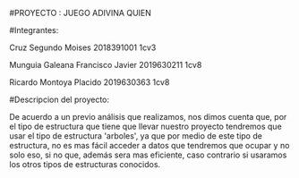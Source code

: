 #PROYECTO : JUEGO ADIVINA QUIEN


#Integrantes:

Cruz Segundo Moises 2018391001 1cv3

Munguia Galeana Francisco Javier 2019630211 1cv8

Ricardo Montoya Placido 2019630363  1cv8

#Descripcion del proyecto:

De acuerdo a un previo análisis que realizamos, nos dimos cuenta que, por el tipo de estructura que tiene que llevar nuestro proyecto tendremos que usar el tipo de estructura 'arboles', ya que por medio de este tipo de estructura, no es mas fácil acceder a datos que tendremos que ocupar y no solo eso, si no que, además sera mas eficiente, caso contrario  si usaramos los otros tipos de estructuras conocidos.
